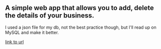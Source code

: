 ## A simple web app that allows you to add, delete the details of your business.
I used a json file for my db, not the best practice though, but I'll read up on MySQL and make it better.<br>

[link to url](https://bkoiki950.pythonanywhere.com)
